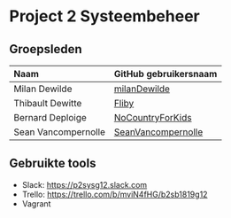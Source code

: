 # Project 2 Systeembeheer

## Groepsleden

| Naam     | GitHub gebruikersnaam                   |
| :---     | :---                                    |
| Milan Dewilde | [milanDewilde](https://github.com/milanDewilde) |
| Thibault Dewitte | [Fliby](https://github.com/Fliby) |
| Bernard Deploige | [NoCountryForKids](https://github.com/NoCountryForKids) |
| Sean Vancompernolle | [SeanVancompernolle](https://github.com/SeanVancompernolle)|

## Gebruikte tools

* Slack: https://p2sysg12.slack.com
* Trello: https://trello.com/b/mviN4fHG/b2sb1819g12
* Vagrant
